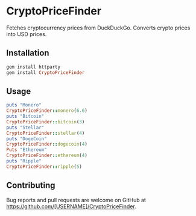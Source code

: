 # CryptoPriceFinder

Fetches cryptocurrency prices from DuckDuckGo. Converts crypto prices into USD prices. 

## Installation
```ruby
gem install httparty
gem install CryptoPriceFinder
```

## Usage

```ruby
puts "Monero"
CryptoPriceFinder::monero(6.6)
puts "Bitcoin"
CryptoPriceFinder::bitcoin(3)
puts "Stellar"
CryptoPriceFinder::stellar(4)
puts "DogeCoin"
CryptoPriceFinder::dogecoin(4)
Puts "Ethereum"
CryptoPriceFinder::ethereum(4)
puts "Ripple"
CryptoPriceFinder::ripple(5)
```

## Contributing

Bug reports and pull requests are welcome on GitHub at https://github.com/[USERNAME]/CryptoPriceFinder.

